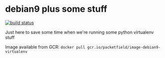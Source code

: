 # debian9 plus some stuff

[![build status](https://drone.packetfield.com/api/badges/packetfield/image-debian9-virtualenv/status.svg)](https://drone.packetfield.com/packetfield/image-debian9-virtualenv)

Just here to save some time when we're running some python virtualenv stuff

Image available from GCR: `docker pull gcr.io/packetfield/image-debian9-virtualenv`
